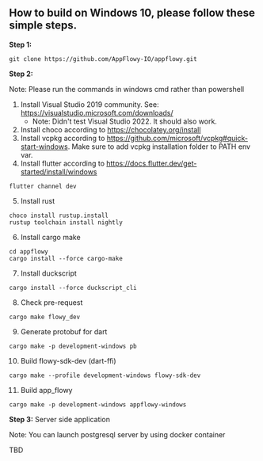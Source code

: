 ## How to build on Windows 10, please follow these simple steps.

**Step 1:**

```shell
git clone https://github.com/AppFlowy-IO/appflowy.git
```

**Step 2:**

Note: Please run the commands in windows cmd rather than powershell

1. Install Visual Studio 2019 community. See: https://visualstudio.microsoft.com/downloads/
    - Note: Didn't test Visual Studio 2022. It should also work.
2. Install choco according to https://chocolatey.org/install
3. Install vcpkg according to https://github.com/microsoft/vcpkg#quick-start-windows. Make sure to add vcpkg installation folder to PATH env var.
4. Install flutter according to https://docs.flutter.dev/get-started/install/windows
```shell
flutter channel dev
```
5. Install rust
```shell
choco install rustup.install
rustup toolchain install nightly
```
6. Install cargo make
```shell
cd appflowy
cargo install --force cargo-make
```
7. Install duckscript
```shell
cargo install --force duckscript_cli
```
8. Check pre-request
```shell
cargo make flowy_dev
```
9. Generate protobuf for dart
```shell
cargo make -p development-windows pb
```
10. Build flowy-sdk-dev (dart-ffi)
```shell
cargo make --profile development-windows flowy-sdk-dev
```
11. Build app_flowy
```shell
cargo make -p development-windows appflowy-windows
```

**Step 3:**  Server side application

Note: You can launch postgresql server by using docker container

TBD
